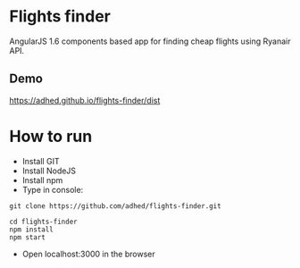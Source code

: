 # Flights finder

AngularJS 1.6 components based app for finding cheap flights using Ryanair API. 

## Demo

https://adhed.github.io/flights-finder/dist

# How to run

* Install GIT
* Install NodeJS
* Install npm
* Type in console:
```
git clone https://github.com/adhed/flights-finder.git

cd flights-finder
npm install
npm start
```
* Open localhost:3000 in the browser

